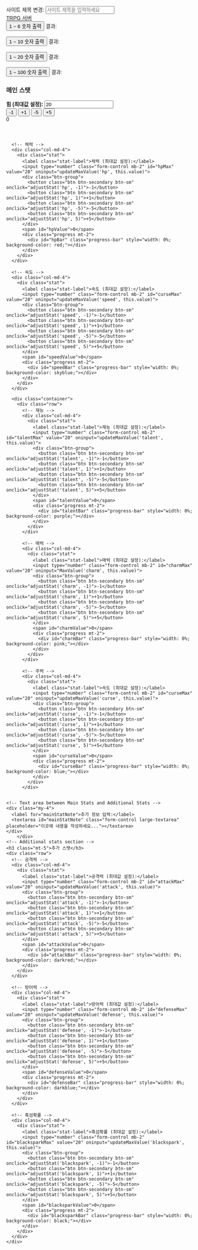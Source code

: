 <!DOCTYPE html>
<html lang="ko">
<head>
  <meta charset="UTF-8">
  <meta name="viewport" content="width=device-width, initial-scale=1.0">
  <title>TRPG 서버</title>
  <!-- Bootstrap CSS -->
  <link href="https://stackpath.bootstrapcdn.com/bootstrap/4.5.2/css/bootstrap.min.css" rel="stylesheet">
  <style>
    body {
      font-family: Arial, sans-serif;
      padding: 20px;
    }
    .stat {
      margin-bottom: 20px;
    }
    .progress {
      height: 30px;
      width: 100%;
    }
    .btn-group {
      margin-right: 10px;
    }
    .stat-label {
      font-weight: bold;
    }
    .large-textarea {
      width: 500px;
      height: 500px;
      resize: none; /* Prevent resizing */
    }
  </style>
</head>
<body>

  <!-- Site title section -->
  <div class="mb-4">
    <label for="siteTitle">사이트 제목 변경:</label>
    <input type="text" id="siteTitle" class="form-control" placeholder="사이트 제목을 입력하세요" oninput="updateTitle()">
  </div>

  <!-- Navbar -->
  <nav class="navbar navbar-dark bg-dark">
    <a class="navbar-brand" href="#" id="navbarTitle">TRPG 서버</a>
  </nav>

  <!-- Random number buttons -->
  <div class="mt-4">
    <button id="roll1to6Btn" class="btn btn-primary mr-3">1 ~ 6 숫자 출력</button>
    <span id="roll1to6Result">결과: </span>
    <br><br>
    <button id="roll1to9Btn" class="btn btn-primary mr-3">1 ~ 10 숫자 출력</button>
    <span id="roll1to9Result">결과: </span>
    <br><br>
    <button id="roll1to20Btn" class="btn btn-primary mr-3">1 ~ 20 숫자 출력</button>
    <span id="roll1to20Result">결과: </span>
    <br><br>
    <button id="roll1to100Btn" class="btn btn-primary mr-3">1 ~ 100 숫자 출력</button>
    <span id="roll1to100Result">결과: </span>
  </div>

  <!-- Main stats section -->
  <h3 class="mt-5">메인 스탯</h3>
  <div class="container">
    <div class="row">
      <!-- 힘 -->
      <div class="col-md-4">
        <div class="stat">
          <label class="stat-label">힘 (최대값 설정):</label>
          <input type="number" class="form-control mb-2" id="strMax" value="20" oninput="updateMaxValue('str', this.value)">
          <div class="btn-group">
            <button class="btn btn-secondary btn-sm" onclick="adjustStat('str', -1)">-1</button>
            <button class="btn btn-secondary btn-sm" onclick="adjustStat('str', 1)">+1</button>
            <button class="btn btn-secondary btn-sm" onclick="adjustStat('str', -5)">-5</button>
            <button class="btn btn-secondary btn-sm" onclick="adjustStat('str', 5)">+5</button>
          </div>
          <span id="strValue">0</span>
          <div class="progress mt-2">
            <div id="strBar" class="progress-bar" style="width: 0%; background-color: yellow;"></div>
          </div>
        </div>
      </div>

      <!-- 체력 -->
      <div class="col-md-4">
        <div class="stat">
          <label class="stat-label">체력 (최대값 설정):</label>
          <input type="number" class="form-control mb-2" id="hpMax" value="20" oninput="updateMaxValue('hp', this.value)">
          <div class="btn-group">
            <button class="btn btn-secondary btn-sm" onclick="adjustStat('hp', -1)">-1</button>
            <button class="btn btn-secondary btn-sm" onclick="adjustStat('hp', 1)">+1</button>
            <button class="btn btn-secondary btn-sm" onclick="adjustStat('hp', -5)">-5</button>
            <button class="btn btn-secondary btn-sm" onclick="adjustStat('hp', 5)">+5</button>
          </div>
          <span id="hpValue">0</span>
          <div class="progress mt-2">
            <div id="hpBar" class="progress-bar" style="width: 0%; background-color: red;"></div>
          </div>
        </div>
      </div>

      <!-- 속도 -->
      <div class="col-md-4">
        <div class="stat">
          <label class="stat-label">속도 (최대값 설정):</label>
          <input type="number" class="form-control mb-2" id="curseMax" value="20" oninput="updateMaxValue('speed', this.value)">
          <div class="btn-group">
            <button class="btn btn-secondary btn-sm" onclick="adjustStat('speed', -1)">-1</button>
            <button class="btn btn-secondary btn-sm" onclick="adjustStat('speed', 1)">+1</button>
            <button class="btn btn-secondary btn-sm" onclick="adjustStat('speed', -5)">-5</button>
            <button class="btn btn-secondary btn-sm" onclick="adjustStat('speed', 5)">+5</button>
          </div>
          <span id="speedValue">0</span>
          <div class="progress mt-2">
            <div id="speedBar" class="progress-bar" style="width: 0%; background-color: skyblue;"></div>
          </div>
        </div>
      </div>

      <div class="container">
        <div class="row">
          <!-- 재능 -->
          <div class="col-md-4">
            <div class="stat">
              <label class="stat-label">재능 (최대값 설정):</label>
              <input type="number" class="form-control mb-2" id="talentMax" value="20" oninput="updateMaxValue('talent', this.value)">
              <div class="btn-group">
                <button class="btn btn-secondary btn-sm" onclick="adjustStat('talent', -1)">-1</button>
                <button class="btn btn-secondary btn-sm" onclick="adjustStat('talent', 1)">+1</button>
                <button class="btn btn-secondary btn-sm" onclick="adjustStat('talent', -5)">-5</button>
                <button class="btn btn-secondary btn-sm" onclick="adjustStat('talent', 5)">+5</button>
              </div>
              <span id="talentValue">0</span>
              <div class="progress mt-2">
                <div id="talentBar" class="progress-bar" style="width: 0%; background-color: purple;"></div>
              </div>
            </div>
          </div>
    
          <!-- 매력 -->
          <div class="col-md-4">
            <div class="stat">
              <label class="stat-label">매력 (최대값 설정):</label>
              <input type="number" class="form-control mb-2" id="charmMax" value="20" oninput="MaxValue('charm', this.value)">
              <div class="btn-group">
                <button class="btn btn-secondary btn-sm" onclick="adjustStat('charm', -1)">-1</button>
                <button class="btn btn-secondary btn-sm" onclick="adjustStat('charm', 1)">+1</button>
                <button class="btn btn-secondary btn-sm" onclick="adjustStat('charm', -5)">-5</button>
                <button class="btn btn-secondary btn-sm" onclick="adjustStat('charm', 5)">+5</button>
              </div>
              <span id="charmValue">0</span>
              <div class="progress mt-2">
                <div id="charmBar" class="progress-bar" style="width: 0%; background-color: pink;"></div>
              </div>
            </div>
          </div>
    
          <!-- 주력 -->
          <div class="col-md-4">
            <div class="stat">
              <label class="stat-label">속도 (최대값 설정):</label>
              <input type="number" class="form-control mb-2" id="curseMax" value="20" oninput="updateMaxValue('curse', this.value)">
              <div class="btn-group">
                <button class="btn btn-secondary btn-sm" onclick="adjustStat('curse', -1)">-1</button>
                <button class="btn btn-secondary btn-sm" onclick="adjustStat('curse', 1)">+1</button>
                <button class="btn btn-secondary btn-sm" onclick="adjustStat('curse', -5)">-5</button>
                <button class="btn btn-secondary btn-sm" onclick="adjustStat('curse', 5)">+5</button>
              </div>
              <span id="curseValue">0</span>
              <div class="progress mt-2">
                <div id="curseBar" class="progress-bar" style="width: 0%; background-color: blue;"></div>
              </div>
            </div>
          </div>
    

    <!-- Text area between Main Stats and Additional Stats -->
    <div class="my-4">
      <label for="mainStatNote">추가 정보 입력:</label>
      <textarea id="mainStatNote" class="form-control large-textarea" placeholder="이곳에 내용을 작성하세요..."></textarea>
    </div>
        </div>
    <!-- Additional stats section -->
    <h3 class="mt-5">추가 스탯</h3>
    <div class="row">
      <!-- 공격력 -->
      <div class="col-md-4">
        <div class="stat">
          <label class="stat-label">공격력 (최대값 설정):</label>
          <input type="number" class="form-control mb-2" id="attackMax" value="20" oninput="updateMaxValue('attack', this.value)">
          <div class="btn-group">
            <button class="btn btn-secondary btn-sm" onclick="adjustStat('attack', -1)">-1</button>
            <button class="btn btn-secondary btn-sm" onclick="adjustStat('attack', 1)">+1</button>
            <button class="btn btn-secondary btn-sm" onclick="adjustStat('attack', -5)">-5</button>
            <button class="btn btn-secondary btn-sm" onclick="adjustStat('attack', 5)">+5</button>
          </div>
          <span id="attackValue">0</span>
          <div class="progress mt-2">
            <div id="attackBar" class="progress-bar" style="width: 0%; background-color: darkred;"></div>
          </div>
        </div>
      </div>

      <!-- 방어력 -->
      <div class="col-md-4">
        <div class="stat">
          <label class="stat-label">방어력 (최대값 설정):</label>
          <input type="number" class="form-control mb-2" id="defenseMax" value="20" oninput="updateMaxValue('defense', this.value)">
          <div class="btn-group">
            <button class="btn btn-secondary btn-sm" onclick="adjustStat('defense', -1)">-1</button>
            <button class="btn btn-secondary btn-sm" onclick="adjustStat('defense', 1)">+1</button>
            <button class="btn btn-secondary btn-sm" onclick="adjustStat('defense', -5)">-5</button>
            <button class="btn btn-secondary btn-sm" onclick="adjustStat('defense', 5)">+5</button>
          </div>
          <span id="defenseValue">0</span>
          <div class="progress mt-2">
            <div id="defenseBar" class="progress-bar" style="width: 0%; background-color: darkblue;"></div>
          </div>
        </div>
      </div>

      <!-- 흑섬확률 -->
      <div class="col-md-4">
        <div class="stat">
          <label class="stat-label">흑섬확률 (최대값 설정):</label>
          <input type="number" class="form-control mb-2" id="blacksparkMax" value="20" oninput="updateMaxValue('blackspark', this.value)">
          <div class="btn-group">
            <button class="btn btn-secondary btn-sm" onclick="adjustStat('blackspark', -1)">-1</button>
            <button class="btn btn-secondary btn-sm" onclick="adjustStat('blackspark', 1)">+1</button>
            <button class="btn btn-secondary btn-sm" onclick="adjustStat('blackspark', -5)">-5</button>
            <button class="btn btn-secondary btn-sm" onclick="adjustStat('blackspark', 5)">+5</button>
          </div>
          <span id="blacksparkValue">0</span>
          <div class="progress mt-2">
            <div id="blacksparkBar" class="progress-bar" style="width: 0%; background-color: black;"></div>
          </div>
        </div>
      </div>
    </div>
  </div>

  <!-- Scripts -->
  <script>
    function updateTitle() {
      const title = document.getElementById('siteTitle').value;
      document.title = title;
      document.getElementById('navbarTitle').textContent = title;
    }

    const maxValues = {
      str: 20,
      hp: 20,
      speed: 20,
      talent: 20,
      charm: 20,
      curse: 20,
      attack: 20,
      defense: 20,
      blackspark: 20
    };

    function updateMaxValue(stat, max) {
      maxValues[stat] = parseInt(max) || 20;
    }

    function adjustStat(stat, amount) {
      const valueElement = document.getElementById(stat + 'Value');
      let currentValue = parseInt(valueElement.textContent);
      const newValue = Math.min(maxValues[stat], Math.max(0, currentValue + amount));
      valueElement.textContent = newValue;

      const progressBar = document.getElementById(stat + 'Bar');
      progressBar.style.width = (newValue / maxValues[stat]) * 100 + '%';
    }
    document.getElementById('roll1to6Btn').addEventListener('click', function() {
      const previous = document.getElementById('roll1to6Result').textContent;
      const result = Math.floor(Math.random() * 6) + 1;
      document.getElementById('roll1to6Result').textContent = `결과: ${result} (이전: ${previous.split(': ')[1] || '없음'})`;
    });

    document.getElementById('roll1to9Btn').addEventListener('click', function() {
      const previous = document.getElementById('roll1to9Result').textContent;
      const result = Math.floor(Math.random() * 10) + 1;
      document.getElementById('roll1to9Result').textContent = `결과: ${result} (이전: ${previous.split(': ')[1] || '없음'})`;
    });

    document.getElementById('roll1to20Btn').addEventListener('click', function() {
      const previous = document.getElementById('roll1to20Result').textContent;
      const result = Math.floor(Math.random() * 20) + 1;
      document.getElementById('roll1to20Result').textContent = `결과: ${result} (이전: ${previous.split(': ')[1] || '없음'})`;
    });

    document.getElementById('roll1to100Btn').addEventListener('click', function() {
      const previous = document.getElementById('roll1to100Result').textContent;
      const result = Math.floor(Math.random() * 100) + 1;
      document.getElementById('roll1to100Result').textContent = `결과: ${result} (이전: ${previous.split(': ')[1] || '없음'})`;
    });
  </script>
</body>
</html>

